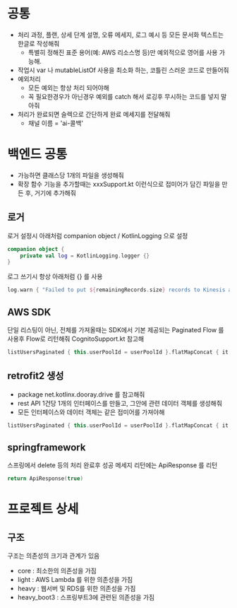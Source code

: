 # 공통
- 처리 과정, 플랜, 상세 단계 설명, 오류 메세지, 로그 예시 등 모든 문서화 텍스트는 한글로 작성해줘
    - 특별히 정해진 표준 용어(예: AWS 리소스명 등)만 예외적으로 영어를 사용 가능해.
- 작업시 var 나 mutableListOf 사용을 최소화 하는, 코틀린 스러운 코드로 만들어줘
- 예외처리
    - 모든 예외는 항상 처리 되어야해
    - 꼭 필요한경우가 아닌경우 예외를 catch 해서 로깅후 무시하는 코드를 넣지 말아줘
- 처리가 완료되면 슬렉으로 간단하게 완료 메세지를 전달해줘
  - 채널 이름 = 'ai-콜백'


# 백엔드 공통
- 가능하면 클래스당 1개의 파일을 생성해줘 
- 확장 함수 기능을 추가할때는 xxxSupport.kt 이런식으로 접미어가 담긴 파일을 만든 후, 거기에 추가해줘

## 로거

로거 설정시 아래처럼 companion object /  KotlinLogging 으로 설정
```kotlin
companion object {
    private val log = KotlinLogging.logger {}
}
```

로그 쓰기시 항상 아래처럼 {} 를 사용

```kotlin
log.warn { "Failed to put ${remainingRecords.size} records to Kinesis after $maxRetries retries." }
```

## AWS SDK
단일 리스팅이 아닌, 전체를 가져올때는 SDK에서 기본 제공되는 Paginated Flow 를 사용후 Flow로 리턴해줘
CognitoSupport.kt 참고해
```kotlin
listUsersPaginated { this.userPoolId = userPoolId }.flatMapConcat { it.users!!.asFlow() }
```

## retrofit2 생성
- package net.kotlinx.dooray.drive 를 참고해줘
- rest API 1건당 1개의 인터페이스를 만들고, 그안에 관련 데이터 객체를 생성해줘
- 모든 인터페이스와 데이터 객체는 같은 접미어를 가져야해  
```kotlin
listUsersPaginated { this.userPoolId = userPoolId }.flatMapConcat { it.users!!.asFlow() }
```

## springframework
스프링에서 delete 등의 처리 완료후 성공 메세지 리턴에는 ApiResponse 를 리턴
```kotlin
return ApiResponse(true)
```

# 프로젝트 상세

## 구조
구조는 의존성의 크기과 관계가 있음
- core : 최소한의 의존성을 가짐
- light : AWS Lambda 를 위한 의존성을 가짐
- heavy : 웹서버 및 RDS를 위한 의존성을 가짐
- heavy_boot3 : 스프링부트3에 관련된 의존성을 가짐

